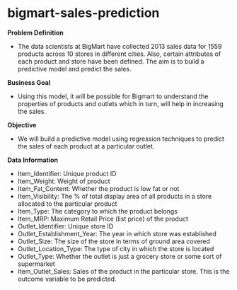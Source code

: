 # bigmart-sales-prediction
**Problem Definition**
* The data scientists at BigMart have collected 2013 sales data for 1559 products across 10 stores in different cities. Also, certain attributes of each product and store have been defined. The aim is to build a predictive model and predict the sales.

**Business Goal**
* Using this model, it will be possible for Bigmart to understand the properties of products and outlets which in turn, will help in increasing the sales.

**Objective**
* We will build a predictive model using regression techniques to predict the sales of each product at a particular outlet.

**Data Information**
* Item_Identifier: Unique product ID
* Item_Weight: Weight of product
* Item_Fat_Content: Whether the product is low fat or not
* Item_Visibility: The % of total display area of all products in a store allocated to the particular product
* Item_Type: The category to which the product belongs
* Item_MRP: Maximum Retail Price (list price) of the product
* Outlet_Identifier: Unique store ID
* Outlet_Establishment_Year: The year in which store was established
* Outlet_Size: The size of the store in terms of ground area covered
* Outlet_Location_Type: The type of city in which the store is located
* Outlet_Type: Whether the outlet is just a grocery store or some sort of supermarket
* Item_Outlet_Sales: Sales of the product in the particular store. This is the outcome variable to be predicted.
